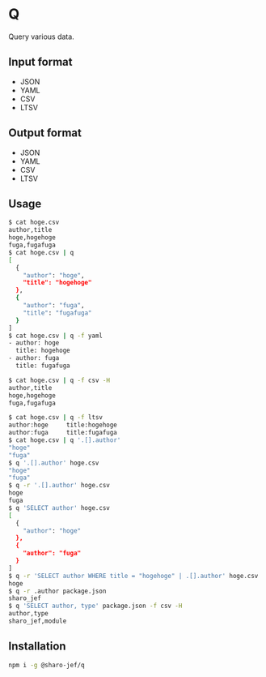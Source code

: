 # Q

Query various data.

## Input format

- JSON
- YAML
- CSV
- LTSV

## Output format

- JSON
- YAML
- CSV
- LTSV

## Usage

```bash
$ cat hoge.csv
author,title
hoge,hogehoge
fuga,fugafuga
$ cat hoge.csv | q
[
  {
    "author": "hoge",
    "title": "hogehoge"
  },
  {
    "author": "fuga",
    "title": "fugafuga"
  }
]
$ cat hoge.csv | q -f yaml
- author: hoge
  title: hogehoge
- author: fuga
  title: fugafuga

$ cat hoge.csv | q -f csv -H
author,title
hoge,hogehoge
fuga,fugafuga

$ cat hoge.csv | q -f ltsv
author:hoge     title:hogehoge
author:fuga     title:fugafuga
$ cat hoge.csv | q '.[].author'
"hoge"
"fuga"
$ q '.[].author' hoge.csv
"hoge"
"fuga"
$ q -r '.[].author' hoge.csv
hoge
fuga
$ q 'SELECT author' hoge.csv
[
  {
    "author": "hoge"
  },
  {
    "author": "fuga"
  }
]
$ q -r 'SELECT author WHERE title = "hogehoge" | .[].author' hoge.csv
hoge
$ q -r .author package.json
sharo_jef
$ q 'SELECT author, type' package.json -f csv -H
author,type
sharo_jef,module

```

## Installation

```bash
npm i -g @sharo-jef/q
```
